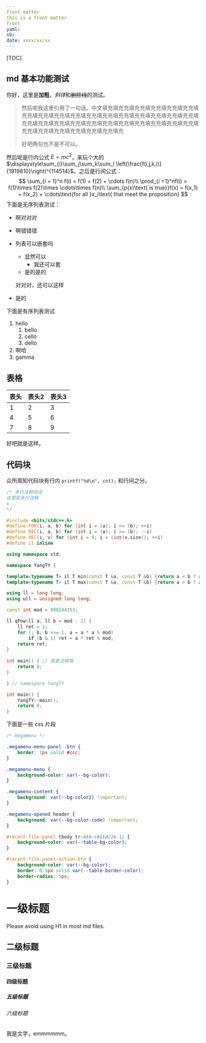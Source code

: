 ```yaml
---
front matter
this is a front matter
front
yaml: 
sb: 
date: xxxx/xx/xx
---
```


[TOC]

## md 基本功能测试

你好，这里是**加粗**，*斜体*和~~删除线~~的测试。

> 然后呢我这里引用了一句话。中文填充填充充填充充填充充填充充填充充填充充填充充填充充填充充填充充填充充填充充填充充填充充填充充填充充填充充填充充填充充填充充填充充填充充填充充填充充填充充填充充填充充填充充填充充填充充填充充填充充填充充填充
>
> 好吧两句也不是不可以。

然后呢是行内公式 $E = mc^2$，来玩个大的 $\displaystyle\sum_{i}\sum_j\sum_k\sum_l \left(\frac{f(i,j,k,l)}{1919810}\right)^{114514}$。之后是行间公式：
$$
\sum_{i = 1}^n f(i) = f(1) + f(2) + \cdots f(n)\\
\prod_{i =1}^nf(i) = f(1)\times f(2)\times \cdots\times f(n)\\
\sum_{p(x)\text{ is true}}f(x) = f(x_1) + f(x_2) + \cdots\text{for all }x_i\text{ that meet the proposition}
$$
下面是无序列表测试：

- 啊对对对

- 啊错错错

- 列表可以嵌套吗

  - 显然可以
    - 我还可以套
  - 是的是的

  对对对，还可以这样

- 是的

下面是有序列表测试

1. hello
   1. bello
   2. cello
   3. dello
2. 啊哈
3. gamma

## 表格

| 表头 | 表头2 | 表头3 |
| ---- | ----- | ----- |
| 1    | 2     | 3     |
| 4    | 5     | 6     |
| 7    | 8     | 9     |

好吧就是这样。

## 代码块

众所周知代码块有行内 `printf("%d\n", cnt);` 和行间之分。

```cpp
/* 多行注释测试
这里是多行注释
x
*/

#include <bits/stdc++.h>
#define FOR(i, a, b) for (int i = (a); i <= (b); ++i)
#define DEC(i, a, b) for (int i = (a); i >= (b); --i)
#define VEC(i, v) for (int i = 0; i < (int)v.size(); ++i)
#define il inline

using namespace std;

namespace YangTY {

template<typename T> il T min(const T &a, const T &b) {return a < b ? a : b;}
template<typename T> il T max(const T &a, const T &b) {return a > b ? a : b;}

using ll = long long;
using ull = unsigned long long;

const int mod = 998244353;

ll qPow(ll a, ll b = mod - 2) {
    ll ret = 1;
    for (; b; b >>= 1, a = a * a % mod)
        if (b & 1) ret = a * ret % mod;
    return ret;
}
    
int main() { // 我是注释哦
    return 0;
}

} // namespace YangTY

int main() {
    YangTY::main();
    return 0;
}
```

下面是一些 css 片段

```css
/* megamenu */

.megamenu-menu-panel .btn {
    border: 1px solid #ccc;
}

.megamenu-menu {
    background-color: var(--bg-color);
}

.megamenu-content {
    background: var(--bg-color2) !important;
}

.megamenu-opened header {
    background: var(--bg-color-code) !important;
}

#recent-file-panel tbody tr:nth-child(2n-1) {
    background-color: var(--table-bg-color);
}

#recent-file-panel-action-btn {
    background-color: var(--bg-color);
    border: 0.5px solid var(--table-border-color);
    border-radius: 5px;
}

```

# 一级标题

Please avoid using H1 in most md files.

## 二级标题

### 三级标题

#### 四级标题

##### 五级标题

###### 六级标题

我是文字，emmmmmm。